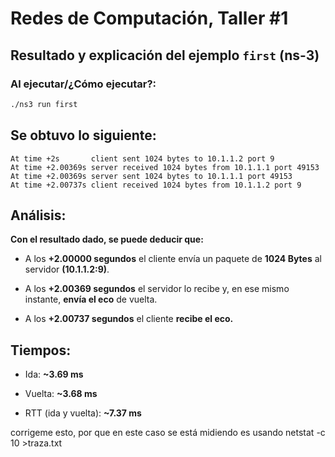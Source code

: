 # Redes de Computación, Taller #1


## Resultado y explicación del ejemplo `first` (ns-3)

### Al ejecutar/¿Cómo ejecutar?:

```bash
./ns3 run first
```

## Se obtuvo lo siguiente:

```pgsql
At time +2s       client sent 1024 bytes to 10.1.1.2 port 9
At time +2.00369s server received 1024 bytes from 10.1.1.1 port 49153
At time +2.00369s server sent 1024 bytes to 10.1.1.1 port 49153
At time +2.00737s client received 1024 bytes from 10.1.1.2 port 9
```

## Análisis:

**Con el resultado dado, se puede deducir que:**

* A los **+2.00000 segundos** el cliente envía un paquete de **1024 Bytes** al servidor **(10.1.1.2:9)**.

* A los **+2.00369 segundos** el servidor lo recibe y, en ese mismo instante, **envía el eco** de vuelta.

* A los **+2.00737 segundos** el cliente **recibe el eco.**

## Tiempos:

* Ida: **~3.69 ms**

* Vuelta: **~3.68 ms**

* RTT (ida y vuelta): **~7.37 ms**


corrigeme esto, por que en este caso se está midiendo es usando netstat -c 10 >traza.txt
